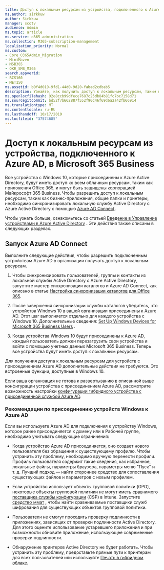 ```yaml
---
title: Доступ к локальным ресурсам из устройства, подключенного к Azure AD, в Microsoft 365 Business
ms.author: sirkkuw
author: Sirkkuw
manager: scotv
audience: Admin
ms.topic: article
ms.service: o365-administration
ms.collection: M365-subscription-management
localization_priority: Normal
ms.custom:
- Core_O365Admin_Migration
- MiniMaven
- MSB365
- OKR_SMB_M365
search.appverid:
- BCS160
- MET150
ms.assetid: b0f4d010-9fd1-44d0-9d20-fabad2cdbab5
description: Узнайте, как получить доступ к локальным ресурсам, таким как бизнес-приложения, общие файловые ресурсы и принтеры из Azure Active Directory, подключенной к устройству Windows 10.
ms.openlocfilehash: 92e8ccb99dfece7687c25db84b81fc7bc7158d71
ms.sourcegitcommit: bd52f7b662887f552f90c46f69d6a2a42fb66914
ms.translationtype: MT
ms.contentlocale: ru-RU
ms.lasthandoff: 10/17/2019
ms.locfileid: "37574685"
---
```

# <a name="access-on-premises-resources-from-an-azure-ad-joined-device-in-microsoft-365-business"></a>Доступ к локальным ресурсам из устройства, подключенного к Azure AD, в Microsoft 365 Business

Все устройства с Windows 10, которые присоединены к Azure Active Directory, будут иметь доступ ко всем облачным ресурсам, таким как приложения Office 365, и могут быть защищены корпорацией Майкрософт 365 Business. Чтобы разрешить доступ к локальным ресурсам, таким как бизнес-приложения, общие папки и принтеры, необходимо синхронизировать локальную службу Active Directory с Azure Active Directory с помощью [Azure AD Connect](https://docs.microsoft.com/en-us/azure/active-directory/connect/active-directory-aadconnect). 

Чтобы узнать больше, ознакомьтесь со статьей [Введение в Управление устройствами в Azure Active Directory](https://docs.microsoft.com/en-us/azure/active-directory/device-management-introduction) .
Эти действия также описаны в следующих разделах.

## <a name="run-azure-ad-connect"></a>Запуск Azure AD Connect

Выполните следующие действия, чтобы разрешить подключенным устройствам Azure AD в организации получать доступ к локальным ресурсам.
  
1. Чтобы синхронизировать пользователей, группы и контакты из локальной службы Active Directory с Azure Active Directory, запустите мастер синхронизации каталогов и Azure AD Connect, как описано в статье [Настройка синхронизации каталогов для Office 365](https://support.office.com/article/1b3b5318-6977-42ed-b5c7-96fa74b08846).
    
2. После завершения синхронизации службы каталогов убедитесь, что устройства Windows 10 в вашей организации присоединены к Azure AD. Этот шаг выполняется отдельно для каждого устройства с Windows 10. Дополнительные сведения: [Set Up Windows Devices for Microsoft 365 Business Users](set-up-windows-devices.md) . 
    
3. Когда устройства Windows 10 будут присоединены к Azure AD, каждый пользователь должен перезагрузить свои устройства и войти с помощью учетных данных Microsoft 365 Business. Теперь все устройства будут иметь доступ к локальным ресурсам.
    
Для получения доступа к локальным ресурсам для устройств с присоединением Azure AD дополнительные действия не требуются. Это встроенные функции, доступные в Windows 10. 
  
Если ваша организация не готова к развертыванию в описанной выше конфигурации устройства с присоединением Azure AD, рассмотрите возможность настройки [конфигурации гибридного устройства с присоединенной службой Azure AD](manage-windows-devices.md).
  
### <a name="considerations-when-joining-your-windows-devices-to-azure-ad"></a>Рекомендации по присоединению устройств Windows к Azure AD

Если вы используете Azure AD для подключения к устройству Windows, которое ранее присоединяется к домену или в Рабочей группе, необходимо учитывать следующие ограничения:
  
- Когда устройство Azure AD присоединяется, оно создает нового пользователя без обращения к существующему профилю. Чтобы устранить эту проблему, необходимо вручную перенести профили. Профиль пользователя содержит такие сведения, как избранное, локальные файлы, параметры браузера, параметры меню "Пуск" и т. д. Лучший подход — найти стороннее средство для сопоставления существующих файлов и параметров с новым профилем.

- Если устройство использует объекты групповой политики (GPO), некоторые объекты групповой политики не могут иметь сравнимого [поставщика службы конфигурации](https://docs.microsoft.com/windows/configuration/provisioning-packages/how-it-pros-can-use-configuration-service-providers) (CSP) в Intune. Запустите [средство ммат](https://www.microsoft.com/download/details.aspx?id=45520) , чтобы найти сравниваемые поставщики служб шифрования для существующих объектов групповой политики.

- Пользователи не смогут проходить проверку подлинности в приложениях, зависящих от проверки подлинности Active Directory. Для этого оцените использование устаревшего приложения и при возможности обновите приложение, использующее современные проверки подлинности.

- Обнаружение принтеров Active Directory не будет работать. Чтобы устранить эту проблему, предоставьте прямые пути к принтерам для всех пользователей или используйте [Печать в гибридном облаке](https://docs.microsoft.com/windows-server/administration/hybrid-cloud-print/hybrid-cloud-print-deploy).
